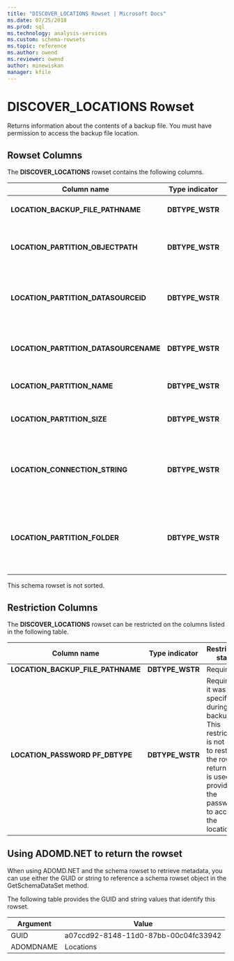 ```yaml
---
title: "DISCOVER_LOCATIONS Rowset | Microsoft Docs"
ms.date: 07/25/2018
ms.prod: sql
ms.technology: analysis-services
ms.custom: schema-rowsets
ms.topic: reference
ms.author: owend
ms.reviewer: owend
author: minewiskan
manager: kfile
---
```

# DISCOVER_LOCATIONS Rowset

  Returns information about the contents of a backup file. You must have permission to access the backup file location.  
  
## Rowset Columns  
 The **DISCOVER_LOCATIONS** rowset contains the following columns.  
  
|Column name|Type indicator|Restriction|Description|  
|-----------------|--------------------|-----------------|-----------------|  
|**LOCATION_BACKUP_FILE_PATHNAME**|**DBTYPE_WSTR**|Required, see below.|The location of the backup file.|  
|**LOCATION_PARTITION_OBJECTPATH**|**DBTYPE_WSTR**||The path to the partition relative to the data folder.|  
|**LOCATION_PARTITION_DATASOURCEID**|**DBTYPE_WSTR**||The data source ID used for processing the partition.|  
|**LOCATION_PARTITION_DATASOURCENAME**|**DBTYPE_WSTR**||The name of the data source used for processing.|  
|**LOCATION_PARTITION_NAME**|**DBTYPE_WSTR**||The partition name.|  
|**LOCATION_PARTITION_SIZE**|**DBTYPE_WSTR**||The approximate size of the partition.|  
|**LOCATION_CONNECTION_STRING**|**DBTYPE_WSTR**||The connection string for the data source used in processing.|  
|**LOCATION_PARTITION_FOLDER**|**DBTYPE_WSTR**||The original location of this partition when the backup file was produced.|  
  
 This schema rowset is not sorted.  
  
## Restriction Columns  
 The **DISCOVER_LOCATIONS** rowset can be restricted on the columns listed in the following table.  
  
|Column name|Type indicator|Restriction state|  
|-----------------|--------------------|-----------------------|  
|**LOCATION_BACKUP_FILE_PATHNAME**|**DBTYPE_WSTR**|Required|  
|**LOCATION_PASSWORD PF_DBTYPE**|**DBTYPE_WSTR**|Required if it was specified during backup. This restriction is not used to restrict the rows returned. It is used to provide the password to access the location.|  
  
## Using ADOMD.NET to return the rowset  
 When using ADOMD.NET and the schema rowset to retrieve metadata, you can use either the GUID or string to reference a schema rowset object in the GetSchemaDataSet method.
  
 The following table provides the GUID and string values that identify this rowset.  
  
|Argument|Value|  
|--------------|-----------|  
|GUID|a07ccd92-8148-11d0-87bb-00c04fc33942|  
|ADOMDNAME|Locations|  
